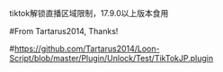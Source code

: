 tiktok解锁直播区域限制，17.9.0以上版本食用

#From Tartarus2014, Thanks!

#https://github.com/Tartarus2014/Loon-Script/blob/master/Plugin/Unlock/Test/TikTokJP.plugin
